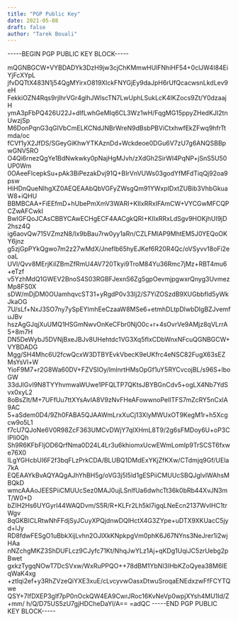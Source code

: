```yaml
---
title: "PGP Public Key" 
date: 2021-05-08
draft: false
author: "Tarek Bouali"
---
```


-----BEGIN PGP PUBLIC KEY BLOCK-----

mQGNBGCW+VYBDADYk3DzH9jw3cjChKMmwHUlFNhiHF54+0clJW4I84EiYjFcXYpL
jfvDQTtX483N1j54QgMYirxO819XlckFNYGjEy9daJpH6rUfQcacwsnLkdLev9eH
FekkiOZN4Rqs9rjlhrVGr4glhJWlscTN7LwUphLSukLcK4IKZocs9Zt/Y0dzaajH
ymA3pFbPQ426U22J+dlfLwhGeMIq6CL3Wz1wH/FqgMG15ppyZHedKJI2tnUwzjSp
M6DonPqnG3qGIVbCmELKCNdJNBrWreN9dBsbPBViCtxhwfEkZFwq9hfrTtmda/oc
fCVf1yX2JfDS/SGeyGiKhwYTKAznDd+Wckdeoe0DGu6V7zU7g6ANQSBBpwGNV5RO
O4Qi6rnezQgYe1BdNwkwky0pNajHgMJvh/zXdGh2SirWI4PqNP+jSnS5U50UP0Wm
0OAeeFlcepkSu+pAk3BiPezakDvj91Q+BIrVnVUWs03godYfMFdTiqQj92oa9psw
HiHDnQueNlhgXZ0AEQEAAbQbVGFyZWsgQm91YWxpIDxtZUBib3VhbGkuaW8+iQHU
BBMBCAA+FiEEfmD+hUbePmXmV3WARI+KIIxRRxIFAmCW+VYCGwMFCQPCZwAFCwkI
BwIGFQoJCAsCBBYCAwECHgECF4AACgkQRI+KIIxRRxLdSgv9HOKjhUI9jD2hsz4Q
ig6aovQw715VZmzN8/Ix9bBau7rw0yy1aRn/CZLFMlAP9MhtEM5J0YEQoOKY6jnz
g5zjGpPYkQgwo7m2z27wMdX/Jneflb65hyEJKef6R20R4Qc/oVSyvv18oFi2eoaL
UVl/Qvv8MErjKilZBmZfRmU4AV720Tkyi9TroM84Yu36Rmc7jMz+RBT4mu6+eTzf
v5YzhMdQ1GWEV2BnoS4S03RGBFJexnS6Zg5gpOevmjpgwxrQnyg3UvmezMp8FS0X
sDW/mDjDM0OUamhqvcST31+yRgdP0v33lj2/S7YiZOSzdB9XUGbbfId5yWkJkaOG
7U/sLf+NxJ3SO7ny7ySpEYlmhEeCzaaW8MSe6+etmhDLtpDlwbDIgBZJvemfuJBv
hszAgGJqjXuUMQ1HSGmNwvOnKeCFbr0NjO0c+r+4sOvrVe9AMjz8qVLrrA5+8m7H
DN5DeWybJ5DVNjBxeJBJv8UHehtdc1VG3Xq5fIxCDbWnxNFcuQGNBGCW+VYBDADG
Mgg/SH4Mhc6U2fcwQcxW3DTBYEvkVbecK9eUKfrc4eNSC82FugX63sEZMsYsVl+W
YioF9M7+r2G8Wa60DV+FZVSIOy/lmlnrtHMsOpGf1uY5RYCvcojBL/s96S+lboGW
33dJlGvI9N8TYYhvmwaWUwe1PFQLTP7QKtsJBYBGnCdv5+ogLX4Nb7YdSvx0xyL2
8oBsZIt/M+7UFfUu7ttXYsAvIA8V9zNvFHeAFowwnoPelITFS7mZcRY5nCxlA9AC
5+aSdem0D4/9Zh0FABA5QJAAWmLrxXuCj13XlyMWUxOT9KegM1r+h5Xcgcw9o5L1
f7cU7QJoNe6V0R98ZcF363UMCvDWjY7qlXHmL8T9/2g6sFMDoy6U+oP3CIPIi0Qh
Sh9R6KFbFIjOD6QrfNma0D24L4Lr3u6khiomxUcwEWmLomIp9TrSCST6fxwe76X0
ILgYGHcbUI6F2f3bqFLzPrkCDA/BLUBQ1DMdExYKjZfKXw/CTdmjq9Gf/UEla7kA
EQEAAYkBvAQYAQgAJhYhBH5g/oVG3j5l5ld1gESPiiCMUUcSBQJglvlWAhsMBQkD
wmcAAAoJEESPiiCMUUcSez0MAJ0ujLSnIfUa6dwhcTt36k0bRb44XvJN3mT/W0+D
bZIH2Hs6UYGyrI44WAQDvm/S5R/R+KLFr2Lh5kl7igqLNeEcn2137WvIHC1trWgv
8qGKBICLRtwNhFFdjSyJCuyXPQjdnwDQlHctX4G3ZYpe+uDTX9XKUacC5jyd+lJy
RD8fdwFESgO1uBbkXijLvhn2OJlXkKNpkpgVm0phK6J67NYns3NeJrer1i2wjHAa
nNZchgMKZ3ShDUFLcz9CJyfc71Kt/NhqJwYLz1Aj+qKDg1UqiJC5zrUebg2pBwet
gxkzTygqNOwT7DcSVxw/WxRuPPQO++78dBM1YbNl3IHbKZoQyea38M6IEqWaK4xg
+ztlqi2ef+y3RhZVzeQiYXE3xuE/cLvcyvwOasxDtwuSroqaENEdxzwFfFCYTQwe
QSY+7IfDXEP3gIf7pP0nOckQW4EA9CwrJRoc16KvNeVp0wpjXYsh4MU1Id/Z+mm/
h/Q/D75US5zU7gjHDCheDaYl/A==
=adQC
-----END PGP PUBLIC KEY BLOCK-----
